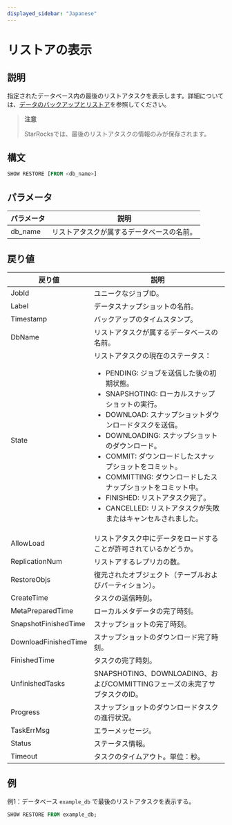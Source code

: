 ```yaml
---
displayed_sidebar: "Japanese"
---
```


# リストアの表示

## 説明

指定されたデータベース内の最後のリストアタスクを表示します。詳細については、[データのバックアップとリストア](../../../administration/Backup_and_restore.md)を参照してください。

> **注意**
>
> StarRocksでは、最後のリストアタスクの情報のみが保存されます。

## 構文

```SQL
SHOW RESTORE [FROM <db_name>]
```

## パラメータ

| **パラメータ** | **説明**                                               |
| ------------- | ----------------------------------------------------- |
| db_name       | リストアタスクが属するデータベースの名前。           |

## 戻り値

| **戻り値**           | **説明**                                                     |
| -------------------- | --------------------------------------------------------- |
| JobId                | ユニークなジョブID。                                         |
| Label                | データスナップショットの名前。                             |
| Timestamp            | バックアップのタイムスタンプ。                              |
| DbName               | リストアタスクが属するデータベースの名前。                  |
| State                | リストアタスクの現在のステータス：<ul><li>PENDING: ジョブを送信した後の初期状態。</li><li>SNAPSHOTING: ローカルスナップショットの実行。</li><li>DOWNLOAD: スナップショットダウンロードタスクを送信。</li><li>DOWNLOADING: スナップショットのダウンロード。</li><li>COMMIT: ダウンロードしたスナップショットをコミット。</li><li>COMMITTING: ダウンロードしたスナップショットをコミット中。</li><li>FINISHED: リストアタスク完了。</li><li>CANCELLED: リストアタスクが失敗またはキャンセルされました。</li></ul> |
| AllowLoad            | リストアタスク中にデータをロードすることが許可されているかどうか。 |
| ReplicationNum       | リストアするレプリカの数。                                   |
| RestoreObjs          | 復元されたオブジェクト（テーブルおよびパーティション）。       |
| CreateTime           | タスクの送信時刻。                                           |
| MetaPreparedTime     | ローカルメタデータの完了時刻。                               |
| SnapshotFinishedTime | スナップショットの完了時刻。                                 |
| DownloadFinishedTime | スナップショットのダウンロード完了時刻。                    |
| FinishedTime         | タスクの完了時刻。                                           |
| UnfinishedTasks      | SNAPSHOTING、DOWNLOADING、およびCOMMITTINGフェーズの未完了サブタスクのID。 |
| Progress             | スナップショットのダウンロードタスクの進行状況。              |
| TaskErrMsg           | エラーメッセージ。                                           |
| Status               | ステータス情報。                                             |
| Timeout              | タスクのタイムアウト。単位：秒。                            |

## 例

例1：データベース `example_db` で最後のリストアタスクを表示する。

```SQL
SHOW RESTORE FROM example_db;
```